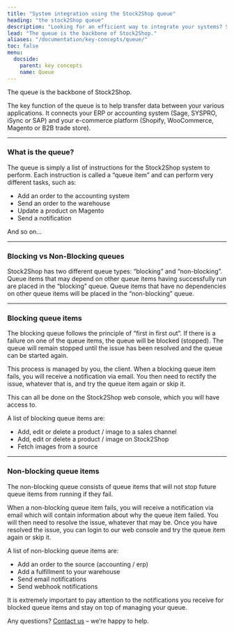 ```yaml
---
title: "System integration using the Stock2Shop queue"
heading: "the stock2Shop queue"
description: "Looking for an efficient way to integrate your systems? Stock2Shop has the answer. The Stock2Shop queue ensures product data from your ERP or accounting systems (Sage, SYSPRO, iSync or SAP) is connected to your e-commerce platform (Shopify, WooCommerce, Magento or B2B trade store)."
lead: "The queue is the backbone of Stock2Shop."
aliases: "/documentation/key-concepts/queue/"
toc: false
menu:
  docside:
    parent: key concepts
    name: Queue
---
```


The queue is the backbone of Stock2Shop.

The key function of the queue is to help transfer data between your various applications. It connects your ERP or accounting system (Sage, SYSPRO, iSync or SAP) and your e-commerce platform (Shopify, WooCommerce, Magento or B2B trade store).

* * *

### What is the queue?

The queue is simply a list of instructions for the Stock2Shop system to perform. Each instruction is called a “queue item” and can perform very different tasks, such as:

*   Add an order to the accounting system
*   Send an order to the warehouse
*   Update a product on Magento
*   Send a notification

And so on…

* * *

### Blocking vs Non-Blocking queues

Stock2Shop has two different queue types: “blocking” and “non-blocking”.  
Queue items that may depend on other queue items having successfully run are placed in the “blocking” queue. Queue items that have no dependencies on other queue items will be placed in the “non-blocking” queue.

* * *

### Blocking queue items

The blocking queue follows the principle of “first in first out”. If there is a failure on one of the queue items, the queue will be blocked (stopped). The queue will remain stopped until the issue has been resolved and the queue can be started again.  
  
This process is managed by you, the client. When a blocking queue item fails, you will receive a notification via email. You then need to rectify the issue, whatever that is, and try the queue item again or skip it.  
  
This can all be done on the Stock2Shop web console, which you will have access to.  
  
A list of blocking queue items are:

*   Add, edit or delete a product / image to a sales channel
*   Add, edit or delete a product / image on Stock2Shop
*   Fetch images from a source

* * *

### Non-blocking queue items

The non-blocking queue consists of queue items that will not stop future queue items from running if they fail.  
  
When a non-blocking queue item fails, you will receive a notification via email which will contain information about why the queue item failed. You will then need to resolve the issue, whatever that may be. Once you have resolved the issue, you can login to our web console and try the queue item again or skip it.  
  
A list of non-blocking queue items are:

*   Add an order to the source (accounting / erp)
*   Add a fulfillment to your warehouse
*   Send email notifications
*   Send webhook notifications

  
It is extremely important to pay attention to the notifications you receive for blocked queue items and stay on top of managing your queue.  
  
Any questions? [Contact us](https://www.stock2shop.com/contact-us/) – we’re happy to help.